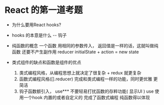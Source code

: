 # React 的第一道考题
- 为什么要用React hooks?
- hooks 的本意是什么 -- 钩子

- 纯函数的概念
  一个函数 用相同的参数传入， 返回值是一样的话，这就叫做纯函数
  还要不产生副作用
  reducer
  initialState + action = new state

- 类式组件的缺点和函数是组件的优点
  1. 类式编程风格，从编程思想上就决定了很复杂 + redux 就更复杂
  2. 函数式编程风格([].reducer) 
    完成和类式编程一样的功能，同时更优雅 更简洁
  3. 钩子函数额引入， use*** 不要轻易打扰函数的存粹功能( 显示UI ) 
    use 使用一个hook 内置的或者自定义的
    完成了函数式编程 纯函数得以体现